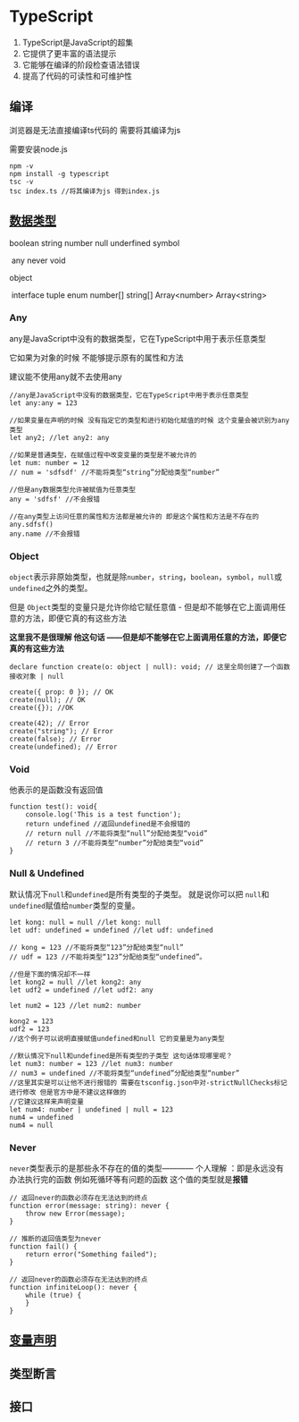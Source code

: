 # TypeScript

1. TypeScript是JavaScript的超集
2. 它提供了更丰富的语法提示
3. 它能够在编译的阶段检查语法错误
4. 提高了代码的可读性和可维护性



## 编译

浏览器是无法直接编译ts代码的 需要将其编译为js 

需要安装node.js

```
npm -v 
npm install -g typescript
tsc -v
tsc index.ts //将其编译为js 得到index.js
```





## [数据类型](https://github.com/zsczq/LEARN/blob/main/Typescript/%E7%B1%BB%E5%9E%8B/src/index.ts)

boolean	string	number	null	underfined	symbol

​	any	never	void

object

​	interface	tuple	enum	number[]	string[]	Array\<number>	Array\<string>



### Any

any是JavaScript中没有的数据类型，它在TypeScript中用于表示任意类型

它如果为对象的时候 不能够提示原有的属性和方法

建议能不使用any就不去使用any

```
//any是JavaScript中没有的数据类型，它在TypeScript中用于表示任意类型
let any:any = 123

//如果变量在声明的时候 没有指定它的类型和进行初始化赋值的时候 这个变量会被识别为any类型
let any2; //let any2: any

//如果是普通类型，在赋值过程中改变变量的类型是不被允许的
let num: number = 12
// num = 'sdfsdf' //不能将类型“string”分配给类型“number”

//但是any数据类型允许被赋值为任意类型
any = 'sdfsf' //不会报错

//在any类型上访问任意的属性和方法都是被允许的 即是这个属性和方法是不存在的
any.sdfsf()
any.name //不会报错
```



### Object

`object`表示非原始类型，也就是除`number`，`string`，`boolean`，`symbol`，`null`或`undefined`之外的类型。

但是 `Object`类型的变量只是允许你给它赋任意值 - 但是却不能够在它上面调用任意的方法，即便它真的有这些方法

**这里我不是很理解 他这句话 ——但是却不能够在它上面调用任意的方法，即便它真的有这些方法**

```
declare function create(o: object | null): void; // 这里全局创建了一个函数 接收对象 | null

create({ prop: 0 }); // OK
create(null); // OK
create({}); //OK

create(42); // Error
create("string"); // Error
create(false); // Error
create(undefined); // Error
```



### Void

他表示的是函数没有返回值 

```
function test(): void{
    console.log('This is a test function');
    return undefined //返回undefined是不会报错的
    // return null //不能将类型“null”分配给类型“void”
    // return 3 //不能将类型“number”分配给类型“void”
}
```



### Null & Undefined

默认情况下`null`和`undefined`是所有类型的子类型。 就是说你可以把 `null`和`undefined`赋值给`number`类型的变量。

```
let kong: null = null //let kong: null
let udf: undefined = undefined //let udf: undefined

// kong = 123 //不能将类型“123”分配给类型“null”
// udf = 123 //不能将类型“123”分配给类型“undefined”。

//但是下面的情况却不一样
let kong2 = null //let kong2: any
let udf2 = undefined //let udf2: any

let num2 = 123 //let num2: number

kong2 = 123
udf2 = 123
//这个例子可以说明直接赋值undefined和null 它的变量是为any类型

//默认情况下null和undefined是所有类型的子类型 这句话体现哪里呢？
let num3: number = 123 //let num3: number
// num3 = undefined //不能将类型“undefined”分配给类型“number”
//这里其实是可以让他不进行报错的 需要在tsconfig.json中对-strictNullChecks标记进行修改 但是官方中是不建议这样做的
//它建议这样来声明变量
let num4: number | undefined | null = 123
num4 = undefined
num4 = null
```



### Never

`never`类型表示的是那些永不存在的值的类型———— 个人理解 ：即是永远没有办法执行完的函数 例如死循环等有问题的函数  这个值的类型就是**报错**

```
// 返回never的函数必须存在无法达到的终点
function error(message: string): never {
    throw new Error(message);
}

// 推断的返回值类型为never
function fail() {
    return error("Something failed");
}

// 返回never的函数必须存在无法达到的终点
function infiniteLoop(): never {
    while (true) {
    }
}
```



## [变量声明](https://github.com/zsczq/LEARN/blob/main/Typescript/%E5%8F%98%E9%87%8F%E5%A3%B0%E6%98%8E/src/index.ts)



## 类型断言







## 接口







## 



